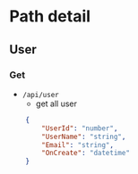 # Path detail

## User
### Get
- `/api/user`
	* get all user
```json
	{
		"UserId": "number",
		"UserName": "string",
		"Email": "string",
		"OnCreate": "datetime"
	}
```
